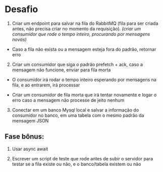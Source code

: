 # Desafio

1. Criar um endpoint para salvar na fila do RabbitMQ (fila para ser criada antes, não precisa criar no momento da requisição). *(criar um consumidor que rode o tempo inteiro, procurando por mensagens novas)*

* Caso a fila não exista ou a mensagem esteja fora do padrão, retornar erro

2. Criar um consumidor que siga o padrão prefetch + ack, caso a mensagem não funcione, enviar para fila morta

* O consumidor irá rodar o tempo inteiro esperando por mensagens na fila, e ao entrarem, irá processar

* Criar um consumidor de fila morta que irá tentar novamente e logar o erro caso a mensagem não processe de jeito nenhum

3. Conectar em um banco Mysql local e salvar a informação do consumidor no banco, em uma tabela com o mesmo padrão da mensagem JSON

## Fase bônus:

1. Usar async await

2. Escrever um script de teste que rode antes de subir o servidor para testar se a fila existe ou não, e o banco/tabela existem ou não
